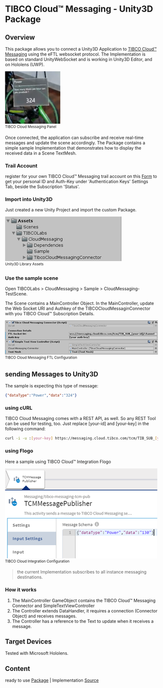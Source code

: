 # TIBCO Cloud™ Messaging - Unity3D Package

## Overview
This package allows you to connect a Unity3D Application to [TIBCO Cloud™ Messaging](https://www.tibco.com/products/tibco-cloud-messaging) using the eFTL websocket protocol. The Implementation is based on standard UnityWebSocket and is working in Unity3D Editor, and on Hololens (UWP).

![alt-text](img/TCM-AR.png "Image")
<br><sup>TIBCO Cloud Messaging Panel</sup>

Once connected, the application can subscribe and receive real-time messages and update the scene accordingly. The Package contains a simple sample Implementation that demonstrates how to display the received data in a Scene TextMesh.

### Trail Account
register for your own TIBCO Cloud™ Messaging trail account on this [Form](https://account.cloud.tibco.com/signup/tcm) to get your personal ID and Auth-Key under 'Authentication Keys' Settings Tab, beside the Subscription 'Status'.

### Import into Unity3D
Just created a new Unity Project and import the custom Package.

![alt-text](img/UnityAssets-FTL.png "Image")
<br><sup>Unity3D Library Assets</sup>

### Use the sample scene
Open TIBCOLabs > CloudMessaging > Sample > CloudMessaging-TestScene.

The Scene contains a MainController Object.
In the MainController, update the Web Socket URI and Authkey of the TIBCOCloudMessaginConnector with you TIBCO Cloud™ Subscription Details.


![alt-text](img/FTLSocketConfig.png "Image")
<br><sup>TIBCO Cloud Messaging FTL Configuration</sup>

## sending Messages to Unity3D
The sample is expecting this type of message:

``` json
{"dataType":"Power","data":"324"}
```
### using cURL
TIBCO Cloud Messaging comes with a REST API, as well. So any REST Tool can be used for testing, too. Just replace [your-id] and [your-key] in the following command:

``` bash
curl -i -u :[your-key] https://messaging.cloud.tibco.com/tcm/TIB_SUB_[your-id]/channel/v1/publish -d '{"dataType":"Power","data":"130"}'
```

### using Flogo
Here a sample using TIBCO Cloud™ Integration Flogo

![alt-text](img/FlogoTCMSender.png "Image")
<br><sup>TIBCO Cloud Integration Configuration</sup>

> the current Implementation subscribes to all instance messaging destinations.

### How it works
1. The MainController GameObject contains the TIBCO Cloud™ Messaging Connector and SimpleTextViewController
2. The Controller extends DataHandler, it requires a connection (Connector Object) and receives messages.
3. The Controller has a reference to the Text to update when it receives a message.

## Target Devices
Tested with Microsoft Hololens.

## Content
ready to use [Package](https://github.com/TIBCOSoftware/Augmented-Reality/tree/master/packages/TIBCO-Cloud-Messaging/FTL-Basic) |
Implementation [Source](https://github.com/TIBCOSoftware/Augmented-Reality/tree/master/sources/TIBCO-Cloud-Messaging/FTL-Basic/Assets)
